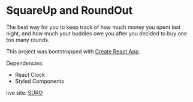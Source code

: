 # SquareUp and RoundOut 

The best way for you to keep track of how much money you spent last night, and how much your buddies owe you after you decided to buy one too many rounds.

This project was bootstrapped with [Create React App](https://github.com/facebook/create-react-app).

Dependencies: 
- React Clock
- Styled Components


live site: [SURO](http://squareupandroundout.netlify.app)
